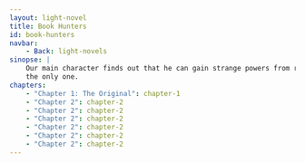```yaml
---
layout: light-novel
title: Book Hunters
id: book-hunters
navbar:
    - Back: light-novels
sinopse: |
    Our main character finds out that he can gain strange powers from reading manuscript books. He soon discovers he's not
    the only one.
chapters:
    - "Chapter 1: The Original": chapter-1
    - "Chapter 2": chapter-2
    - "Chapter 2": chapter-2
    - "Chapter 2": chapter-2
    - "Chapter 2": chapter-2
    - "Chapter 2": chapter-2
    - "Chapter 2": chapter-2
---
```


